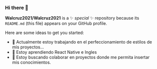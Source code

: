 ### Hi there 👋


**Walcruz2021/Walcruz2021** is a ✨ _special_ ✨ repository because its `README.md` (this file) appears on your GitHub profile.

Here are some ideas to get you started:

- 🔭 Actualmente estoy trabajando en el perfeccionamiento de estilos de mis proyectos...
- 🌱 Estoy aprendiendo React Native e Ingles
- 👯 Estoy buscando colaborar en proyectos donde me permita insertar mis conocimientos.


